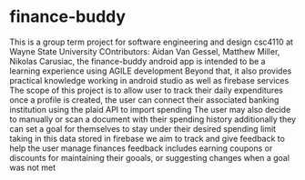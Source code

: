 # finance-buddy

This is a group term project for software engineering and design csc4110 at Wayne State University
COntributors: Aidan Van Gessel, Matthew Miller, Nikolas Carusiac, 
the finance-buddy android app is intended to be a learning experience using AGILE development
Beyond that, it also provides practical knowledge working in android studio as well as firebase services
The scope of this project is to allow user to track their daily expenditures
once a profile is created, the user can connect their associated banking institution using the plaid API to import spending
The user may also decide to manually or scan a document with their spending history
additionally they can set a goal for themselves to stay under their desired spending limit
taking in this data stored in firebase we aim to track and give feedback to help the user manage finances
feedback includes earning coupons or discounts for maintaining their gooals, or suggesting changes when a goal was not met
